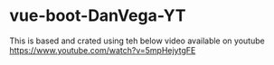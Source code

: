 # vue-boot-DanVega-YT

This is based and crated using teh below video available on youtube
https://www.youtube.com/watch?v=5mpHejytgFE
